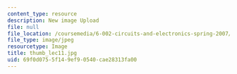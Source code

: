 ```yaml
---
content_type: resource
description: New image Upload
file: null
file_location: /coursemedia/6-002-circuits-and-electronics-spring-2007/69f0d0755f149ef90540cae28313fa00_thumb_lec11.jpg
file_type: image/jpeg
resourcetype: Image
title: thumb_lec11.jpg
uid: 69f0d075-5f14-9ef9-0540-cae28313fa00
---
```

